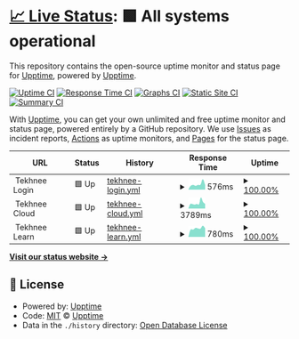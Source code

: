 # [📈 Live Status](https://upptime.github.io/upptime): <!--live status--> **🟩 All systems operational**

This repository contains the open-source uptime monitor and status page for [Upptime](https://upptime.js.org), powered by [Upptime](https://github.com/upptime/upptime).

[![Uptime CI](https://github.com/koj-co/upptime/workflows/Uptime%20CI/badge.svg)](https://github.com/koj-co/upptime/actions?query=workflow%3A%22Uptime+CI%22)
[![Response Time CI](https://github.com/koj-co/upptime/workflows/Response%20Time%20CI/badge.svg)](https://github.com/koj-co/upptime/actions?query=workflow%3A%22Response+Time+CI%22)
[![Graphs CI](https://github.com/koj-co/upptime/workflows/Graphs%20CI/badge.svg)](https://github.com/koj-co/upptime/actions?query=workflow%3A%22Graphs+CI%22)
[![Static Site CI](https://github.com/koj-co/upptime/workflows/Static%20Site%20CI/badge.svg)](https://github.com/koj-co/upptime/actions?query=workflow%3A%22Static+Site+CI%22)
[![Summary CI](https://github.com/koj-co/upptime/workflows/Summary%20CI/badge.svg)](https://github.com/koj-co/upptime/actions?query=workflow%3A%22Summary+CI%22)

With [Upptime](https://upptime.js.org), you can get your own unlimited and free uptime monitor and status page, powered entirely by a GitHub repository. We use [Issues](https://github.com/upptime/upptime/issues) as incident reports, [Actions](https://github.com/upptime/upptime/actions) as uptime monitors, and [Pages](https://upptime.github.io/upptime) for the status page.

<!--start: status pages-->
<!-- This summary is generated by Upptime (https://github.com/upptime/upptime) -->
<!-- Do not edit this manually, your changes will be overwritten -->
<!-- prettier-ignore -->
| URL | Status | History | Response Time | Uptime |
| --- | ------ | ------- | ------------- | ------ |
| <img alt="" src="https://favicons.githubusercontent.com/null" height="13"> Tekhnee Login | 🟩 Up | [tekhnee-login.yml](https://github.com/tekhnee/status/commits/HEAD/history/tekhnee-login.yml) | <details><summary><img alt="Response time graph" src="./graphs/tekhnee-login/response-time-week.png" height="20"> 576ms</summary><br><a href="https://status.tekhn.ee/history/tekhnee-login"><img alt="Response time 581" src="https://img.shields.io/endpoint?url=https%3A%2F%2Fraw.githubusercontent.com%2Ftekhnee%2Fstatus%2FHEAD%2Fapi%2Ftekhnee-login%2Fresponse-time.json"></a><br><a href="https://status.tekhn.ee/history/tekhnee-login"><img alt="24-hour response time 571" src="https://img.shields.io/endpoint?url=https%3A%2F%2Fraw.githubusercontent.com%2Ftekhnee%2Fstatus%2FHEAD%2Fapi%2Ftekhnee-login%2Fresponse-time-day.json"></a><br><a href="https://status.tekhn.ee/history/tekhnee-login"><img alt="7-day response time 576" src="https://img.shields.io/endpoint?url=https%3A%2F%2Fraw.githubusercontent.com%2Ftekhnee%2Fstatus%2FHEAD%2Fapi%2Ftekhnee-login%2Fresponse-time-week.json"></a><br><a href="https://status.tekhn.ee/history/tekhnee-login"><img alt="30-day response time 576" src="https://img.shields.io/endpoint?url=https%3A%2F%2Fraw.githubusercontent.com%2Ftekhnee%2Fstatus%2FHEAD%2Fapi%2Ftekhnee-login%2Fresponse-time-month.json"></a><br><a href="https://status.tekhn.ee/history/tekhnee-login"><img alt="1-year response time 581" src="https://img.shields.io/endpoint?url=https%3A%2F%2Fraw.githubusercontent.com%2Ftekhnee%2Fstatus%2FHEAD%2Fapi%2Ftekhnee-login%2Fresponse-time-year.json"></a></details> | <details><summary><a href="https://status.tekhn.ee/history/tekhnee-login">100.00%</a></summary><a href="https://status.tekhn.ee/history/tekhnee-login"><img alt="All-time uptime 100.00%" src="https://img.shields.io/endpoint?url=https%3A%2F%2Fraw.githubusercontent.com%2Ftekhnee%2Fstatus%2FHEAD%2Fapi%2Ftekhnee-login%2Fuptime.json"></a><br><a href="https://status.tekhn.ee/history/tekhnee-login"><img alt="24-hour uptime 100.00%" src="https://img.shields.io/endpoint?url=https%3A%2F%2Fraw.githubusercontent.com%2Ftekhnee%2Fstatus%2FHEAD%2Fapi%2Ftekhnee-login%2Fuptime-day.json"></a><br><a href="https://status.tekhn.ee/history/tekhnee-login"><img alt="7-day uptime 100.00%" src="https://img.shields.io/endpoint?url=https%3A%2F%2Fraw.githubusercontent.com%2Ftekhnee%2Fstatus%2FHEAD%2Fapi%2Ftekhnee-login%2Fuptime-week.json"></a><br><a href="https://status.tekhn.ee/history/tekhnee-login"><img alt="30-day uptime 100.00%" src="https://img.shields.io/endpoint?url=https%3A%2F%2Fraw.githubusercontent.com%2Ftekhnee%2Fstatus%2FHEAD%2Fapi%2Ftekhnee-login%2Fuptime-month.json"></a><br><a href="https://status.tekhn.ee/history/tekhnee-login"><img alt="1-year uptime 100.00%" src="https://img.shields.io/endpoint?url=https%3A%2F%2Fraw.githubusercontent.com%2Ftekhnee%2Fstatus%2FHEAD%2Fapi%2Ftekhnee-login%2Fuptime-year.json"></a></details>
| <img alt="" src="https://favicons.githubusercontent.com/null" height="13"> Tekhnee Cloud | 🟩 Up | [tekhnee-cloud.yml](https://github.com/tekhnee/status/commits/HEAD/history/tekhnee-cloud.yml) | <details><summary><img alt="Response time graph" src="./graphs/tekhnee-cloud/response-time-week.png" height="20"> 3789ms</summary><br><a href="https://status.tekhn.ee/history/tekhnee-cloud"><img alt="Response time 3047" src="https://img.shields.io/endpoint?url=https%3A%2F%2Fraw.githubusercontent.com%2Ftekhnee%2Fstatus%2FHEAD%2Fapi%2Ftekhnee-cloud%2Fresponse-time.json"></a><br><a href="https://status.tekhn.ee/history/tekhnee-cloud"><img alt="24-hour response time 2876" src="https://img.shields.io/endpoint?url=https%3A%2F%2Fraw.githubusercontent.com%2Ftekhnee%2Fstatus%2FHEAD%2Fapi%2Ftekhnee-cloud%2Fresponse-time-day.json"></a><br><a href="https://status.tekhn.ee/history/tekhnee-cloud"><img alt="7-day response time 3789" src="https://img.shields.io/endpoint?url=https%3A%2F%2Fraw.githubusercontent.com%2Ftekhnee%2Fstatus%2FHEAD%2Fapi%2Ftekhnee-cloud%2Fresponse-time-week.json"></a><br><a href="https://status.tekhn.ee/history/tekhnee-cloud"><img alt="30-day response time 3268" src="https://img.shields.io/endpoint?url=https%3A%2F%2Fraw.githubusercontent.com%2Ftekhnee%2Fstatus%2FHEAD%2Fapi%2Ftekhnee-cloud%2Fresponse-time-month.json"></a><br><a href="https://status.tekhn.ee/history/tekhnee-cloud"><img alt="1-year response time 3047" src="https://img.shields.io/endpoint?url=https%3A%2F%2Fraw.githubusercontent.com%2Ftekhnee%2Fstatus%2FHEAD%2Fapi%2Ftekhnee-cloud%2Fresponse-time-year.json"></a></details> | <details><summary><a href="https://status.tekhn.ee/history/tekhnee-cloud">100.00%</a></summary><a href="https://status.tekhn.ee/history/tekhnee-cloud"><img alt="All-time uptime 99.97%" src="https://img.shields.io/endpoint?url=https%3A%2F%2Fraw.githubusercontent.com%2Ftekhnee%2Fstatus%2FHEAD%2Fapi%2Ftekhnee-cloud%2Fuptime.json"></a><br><a href="https://status.tekhn.ee/history/tekhnee-cloud"><img alt="24-hour uptime 100.00%" src="https://img.shields.io/endpoint?url=https%3A%2F%2Fraw.githubusercontent.com%2Ftekhnee%2Fstatus%2FHEAD%2Fapi%2Ftekhnee-cloud%2Fuptime-day.json"></a><br><a href="https://status.tekhn.ee/history/tekhnee-cloud"><img alt="7-day uptime 100.00%" src="https://img.shields.io/endpoint?url=https%3A%2F%2Fraw.githubusercontent.com%2Ftekhnee%2Fstatus%2FHEAD%2Fapi%2Ftekhnee-cloud%2Fuptime-week.json"></a><br><a href="https://status.tekhn.ee/history/tekhnee-cloud"><img alt="30-day uptime 100.00%" src="https://img.shields.io/endpoint?url=https%3A%2F%2Fraw.githubusercontent.com%2Ftekhnee%2Fstatus%2FHEAD%2Fapi%2Ftekhnee-cloud%2Fuptime-month.json"></a><br><a href="https://status.tekhn.ee/history/tekhnee-cloud"><img alt="1-year uptime 99.97%" src="https://img.shields.io/endpoint?url=https%3A%2F%2Fraw.githubusercontent.com%2Ftekhnee%2Fstatus%2FHEAD%2Fapi%2Ftekhnee-cloud%2Fuptime-year.json"></a></details>
| <img alt="" src="https://favicons.githubusercontent.com/null" height="13"> Tekhnee Learn | 🟩 Up | [tekhnee-learn.yml](https://github.com/tekhnee/status/commits/HEAD/history/tekhnee-learn.yml) | <details><summary><img alt="Response time graph" src="./graphs/tekhnee-learn/response-time-week.png" height="20"> 780ms</summary><br><a href="https://status.tekhn.ee/history/tekhnee-learn"><img alt="Response time 758" src="https://img.shields.io/endpoint?url=https%3A%2F%2Fraw.githubusercontent.com%2Ftekhnee%2Fstatus%2FHEAD%2Fapi%2Ftekhnee-learn%2Fresponse-time.json"></a><br><a href="https://status.tekhn.ee/history/tekhnee-learn"><img alt="24-hour response time 777" src="https://img.shields.io/endpoint?url=https%3A%2F%2Fraw.githubusercontent.com%2Ftekhnee%2Fstatus%2FHEAD%2Fapi%2Ftekhnee-learn%2Fresponse-time-day.json"></a><br><a href="https://status.tekhn.ee/history/tekhnee-learn"><img alt="7-day response time 780" src="https://img.shields.io/endpoint?url=https%3A%2F%2Fraw.githubusercontent.com%2Ftekhnee%2Fstatus%2FHEAD%2Fapi%2Ftekhnee-learn%2Fresponse-time-week.json"></a><br><a href="https://status.tekhn.ee/history/tekhnee-learn"><img alt="30-day response time 912" src="https://img.shields.io/endpoint?url=https%3A%2F%2Fraw.githubusercontent.com%2Ftekhnee%2Fstatus%2FHEAD%2Fapi%2Ftekhnee-learn%2Fresponse-time-month.json"></a><br><a href="https://status.tekhn.ee/history/tekhnee-learn"><img alt="1-year response time 758" src="https://img.shields.io/endpoint?url=https%3A%2F%2Fraw.githubusercontent.com%2Ftekhnee%2Fstatus%2FHEAD%2Fapi%2Ftekhnee-learn%2Fresponse-time-year.json"></a></details> | <details><summary><a href="https://status.tekhn.ee/history/tekhnee-learn">100.00%</a></summary><a href="https://status.tekhn.ee/history/tekhnee-learn"><img alt="All-time uptime 100.00%" src="https://img.shields.io/endpoint?url=https%3A%2F%2Fraw.githubusercontent.com%2Ftekhnee%2Fstatus%2FHEAD%2Fapi%2Ftekhnee-learn%2Fuptime.json"></a><br><a href="https://status.tekhn.ee/history/tekhnee-learn"><img alt="24-hour uptime 100.00%" src="https://img.shields.io/endpoint?url=https%3A%2F%2Fraw.githubusercontent.com%2Ftekhnee%2Fstatus%2FHEAD%2Fapi%2Ftekhnee-learn%2Fuptime-day.json"></a><br><a href="https://status.tekhn.ee/history/tekhnee-learn"><img alt="7-day uptime 100.00%" src="https://img.shields.io/endpoint?url=https%3A%2F%2Fraw.githubusercontent.com%2Ftekhnee%2Fstatus%2FHEAD%2Fapi%2Ftekhnee-learn%2Fuptime-week.json"></a><br><a href="https://status.tekhn.ee/history/tekhnee-learn"><img alt="30-day uptime 100.00%" src="https://img.shields.io/endpoint?url=https%3A%2F%2Fraw.githubusercontent.com%2Ftekhnee%2Fstatus%2FHEAD%2Fapi%2Ftekhnee-learn%2Fuptime-month.json"></a><br><a href="https://status.tekhn.ee/history/tekhnee-learn"><img alt="1-year uptime 100.00%" src="https://img.shields.io/endpoint?url=https%3A%2F%2Fraw.githubusercontent.com%2Ftekhnee%2Fstatus%2FHEAD%2Fapi%2Ftekhnee-learn%2Fuptime-year.json"></a></details>

<!--end: status pages-->

[**Visit our status website →**](https://upptime.github.io/upptime)

## 📄 License

- Powered by: [Upptime](https://github.com/upptime/upptime)
- Code: [MIT](./LICENSE) © [Upptime](https://upptime.js.org)
- Data in the `./history` directory: [Open Database License](https://opendatacommons.org/licenses/odbl/1-0/)
